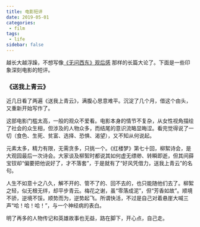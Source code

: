 ```yaml
---
title: 电影短评
date: 2019-05-01
categories:
 - film
tags:
 - life
sidebar: false
---
```


越长大越浮躁，不想写像[《无问西东》观后感](forever_young) 那样的长篇大论了。下面是一些印象深刻电影的短评。

<!-- more -->

### 《送我上青云》

近几日看了两遍《送我上青云》，满腹心思意难平。沉淀了几个月，借这个由头，又重新开始写作了。

这部电影门槛太高，一般的观众不爱看。电影本身的情节不复杂，从女性视角描绘了社会的众生相，但涉及的人物众多，而结尾的意识流略显晦涩。看完觉得说了一切（食色、生死、贫富、选择、恐惧、渴望），又不知从何说起。

元素太多，精力有限，无需贪多，只挑一个。《红楼梦》第七十回，柳絮诗会，是大观园最后一次诗会。大家谈及柳絮时都说其如何虚无缥缈、转瞬即逝，但其间薛宝钗却“偏要把他说好了，才不落套”，于是就有了“好风凭借力，送我上青云”的名句。

人生不如意十之八久，解不开的、管不了的、回不去的，也只能随他们去了。柳絮之轻，似无根无绊，却平步青云。梅花之谢，虽“零落成泥”，但“芳香如故”。顺境不骄，逆境不馁。顺势而为，逆势起飞。所谓快活，不过是自己对着悬崖大喊三声“哈！哈！哈！”，与一个神经病的表白。

明了再多的人物传记和英雄故事也无益，路在脚下，开心点，自己走。

<!-- 《缝纫机乐队》
再见理想
都选C
塑料袋

《花椒之味》 -->
